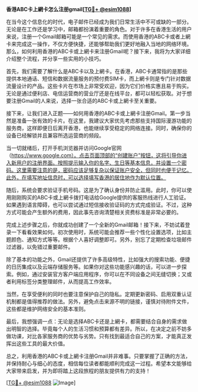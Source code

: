 **香港ABC卡上網卡怎么注册gmail[[TG💪+ @esim1088](https://t.me/s/esim1088)]**

在当今这个信息化的时代，电子邮件已经成为我们日常生活中不可或缺的一部分。无论是在工作还是学习中，邮箱都扮演着重要的角色。对于许多在香港生活的用户来说，注册一个Gmail邮箱可能是一个常见的需求。而使用香港的ABC卡或者上網卡来完成这一操作，不仅方便快捷，还能够帮助我们更好地融入当地的网络环境。那么，如何利用香港的ABC卡或上網卡来注册Gmail呢？接下来，我将为大家详细介绍整个流程，并分享一些实用的小技巧。

首先，我们需要了解什么是ABC卡以及上網卡。在香港，ABC卡通常指的是那些提供本地通话、短信和数据流量服务的预付费SIM卡，而上網卡则是专门针对数据流量设计的产品。这些卡片在市场上非常受欢迎，因为它们价格实惠且易于购买。无论是通过便利店、电信运营商的营业厅还是在线平台，都可以轻松获取。对于想要注册Gmail的人来说，选择一张合适的ABC卡或上網卡至关重要。

接下来，让我们进入正题——如何用香港的ABC卡或上網卡注册Gmail。第一步当然是准备一张有效的卡片。在这里，我建议大家优先考虑那些支持国际漫游功能的服务商，这样即便日后离开香港，也能继续享受稳定的网络连接。同时，确保你的设备已经解锁并且兼容所选运营商的频段。

当一切就绪后，打开手机浏览器并访问Google官网（https://www.google.com）。点击页面顶部的“创建账户”按钮，这将引导你进入新用户的注册界面。按照提示输入你的名字、生日等基本信息，并设置一个密码。这里需要注意的是，密码应该足够复杂以保证账户安全，但同时也便于记忆。此外，在填写地址信息时，可以选择填写香港的居住地作为默认位置。

随后，系统会要求验证手机号码。这是为了确认身份并防止滥用。此时，你可以使用刚刚购买的ABC卡或上網卡拨打电话给Google提供的客服热线进行人工验证。如果遇到语言障碍，也可以尝试通过短信接收验证码的方式完成验证。不过，这种方式可能会产生额外的费用，因此事先咨询清楚相关资费标准是非常必要的。

完成上述步骤之后，你就成功创建了一个全新的Gmail邮箱！接下来，不妨试着登录一下看看效果如何。初次使用时，系统可能会推荐一些个性化设置选项，比如主题颜色、通知方式等等。根据个人喜好调整即可。另外，别忘了定期检查垃圾邮件过滤器，以免错过重要邮件。

除了基本的功能之外，Gmail还提供了许多高级特性，比如强大的搜索功能、便捷的日历集成以及云端存储服务等。如果你对这些功能感兴趣的话，可以进一步探索。例如，通过安装官方客户端应用程序，你可以在不同设备之间无缝切换；又或者利用标签分类整理邮件，从而提高工作效率。

当然，在享受便利的同时也要注意保护自己的隐私。定期更新密码、启用双重认证机制都是值得推荐的做法。另外，避免点击来源不明的链接，谨慎对待附件文件，这些都是维护网络安全的基本准则。

最后，我想强调一点：无论是选择ABC卡还是上網卡，都需要结合自身的需求做出明智的选择。毕竟每个人的生活习惯和预算都有差异。所以，在决定之前不妨多做功课，对比各家服务商的优势与劣势。只有找到最适合自己的方案，才能真正发挥出这些工具的最大价值。

总之，利用香港的ABC卡或上網卡注册Gmail并非难事。只要掌握了正确的方法，并保持耐心与细心的态度，相信每位读者都能顺利完成这一过程。希望本文能够给大家带来启发，并为即将踏上这段旅程的朋友提供有力的支持！

[[TG💪+ @esim1088](https://t.me/s/esim1088) ![Image](https://i.postimg.cc/4NQfJmqS/Snipaste-2025-05-13-00-14-12.png)]